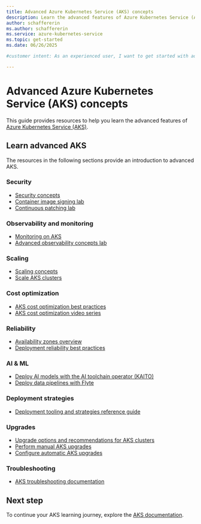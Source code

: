 ```yaml
---
title: Advanced Azure Kubernetes Service (AKS) concepts
description: Learn the advanced features of Azure Kubernetes Service (AKS) so you can optimize your containerized applications.
author: schaffererin
ms.author: schaffererin
ms.service: azure-kubernetes-service
ms.topic: get-started
ms.date: 06/26/2025

#customer intent: As an experienced user, I want to get started with advanced Azure Kubernetes Service (AKS) concepts so that I can optimize my containerized applications.

---
```


# Advanced Azure Kubernetes Service (AKS) concepts

This guide provides resources to help you learn the advanced features of [Azure Kubernetes Service (AKS)](./what-is-aks.md).

## Learn advanced AKS

The resources in the following sections provide an introduction to advanced AKS.

### Security

* [Security concepts](./concepts-security.md)
* [Container image signing lab](https://azure-samples.github.io/aks-labs/docs/security/secure-supply-chain/)
* [Continuous patching lab](https://azure-samples.github.io/aks-labs/docs/security/acr-patching/)

### Observability and monitoring

* [Monitoring on AKS](./monitor-aks.md)
* [Advanced observability concepts lab](https://azure-samples.github.io/aks-labs/docs/operations/observability-and-monitoring/)

### Scaling

* [Scaling concepts](./concepts-scale.md)
* [Scale AKS clusters](./scale-cluster.md)

### Cost optimization

* [AKS cost optimization best practices](best-practices-cost.md)
* [AKS cost optimization video series](https://www.youtube.com/playlist?list=PLc3Ep462vVYtm0wFnMm2ejALNVsDrzxCz)

### Reliability

* [Availability zones overview](availability-zones-overview.md)
* [Deployment reliability best practices](https://azure.microsoft.com/solutions/kubernetes-on-azure/deployment-strategy/)

### AI & ML

* [Deploy AI models with the AI toolchain operator (KAITO)](ai-toolchain-operator.md)
* [Deploy data pipelines with Flyte](use-flyte.md)

### Deployment strategies

* [Deployment tooling and strategies reference guide](https://azure.microsoft.com/solutions/kubernetes-on-azure/deployment-strategy/)

### Upgrades

* [Upgrade options and recommendations for AKS clusters](./upgrade-cluster.md)
* [Perform manual AKS upgrades](./upgrade-cluster.md#perform-manual-upgrades)
* [Configure automatic AKS upgrades](./upgrade-cluster.md#configure-automatic-upgrades)

### Troubleshooting

* [AKS troubleshooting documentation](/troubleshoot/azure/azure-kubernetes/welcome-azure-kubernetes)

## Next step

To continue your AKS learning journey, explore the [AKS documentation](/azure/aks).
